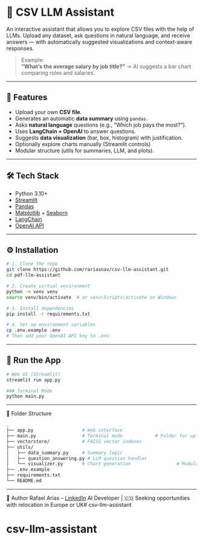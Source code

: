 # 🧠 CSV LLM Assistant

An interactive assistant that allows you to explore CSV files with the help of LLMs. Upload any dataset, ask questions in natural language, and receive answers — with automatically suggested visualizations and context-aware responses.

> Example:  
> **“What’s the average salary by job title?”** → AI suggests a bar chart comparing roles and salaries.

---

## 🚀 Features

- Upload your own **CSV file**.
- Generates an automatic **data summary** using `pandas`.
- Asks **natural language** questions (e.g., “Which job pays the most?”).
- Uses **LangChain + OpenAI** to answer questions.
- Suggests **data visualization** (bar, box, histogram) with justification.
- Optionally explore charts manually (Streamlit controls)
- Modular structure (utils for summaries, LLM, and plots).

---

## 🛠️ Tech Stack

- Python 3.10+
- [Streamlit](https://streamlit.io/)
- [Pandas](https://pandas.pydata.org/)
- [Matplotlib](https://matplotlib.org/) + [Seaborn](https://seaborn.pydata.org/)
- [LangChain](https://github.com/langchain-ai/langchain)
- [OpenAI API](https://platform.openai.com/)

---

## ⚙️ Installation

```bash
# 1. Clone the repo
git clone https://github.com/rariasnav/csv-llm-assistant.git
cd pdf-llm-assistant

# 2. Create virtual environment
python -m venv venv
source venv/bin/activate  # or venv\Scripts\activate on Windows

# 3. Install dependencies
pip install -r requirements.txt

# 4. Set up environment variables
cp .env.example .env
# Then add your OpenAI API key to .env
```
---

## 🧪 Run the App

```bash
# Web UI (Streamlit)
streamlit run app.py

### Terminal Mode
python main.py
```

---

📁 Folder Structure
```bash
.
├── app.py                  # Web interface
├── main.py                 # Terminal mode            # Folder for uploaded PDFs
├── vectorstore/            # FAISS vector indexes
├── utils/ 
│   ├── data_summary.py     # Summary logic
│   ├── question_answering.py # LLM question handler
│   └── visualizer.py       # Chart generation                 # Modular functions (PDF, embeddings, QA)
├── .env.example
├── requirements.txt
└── README.md
```

---

👤 Author
Rafael Arias – [LinkedIn](https://www.linkedin.com/in/rafael-arias-navarro/)
AI Developer | 🇨🇴 Seeking opportunities with relocation in Europe or UK# csv-llm-assistant
# csv-llm-assistant
